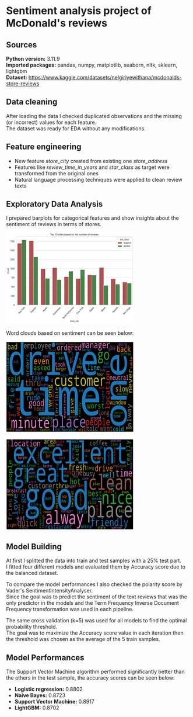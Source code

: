 # Sentiment analysis project of McDonald's reviews

## Sources
**Python version:** 3.11.9<br/>
**Imported packages:** pandas, numpy, matplotlib, seaborn, nltk, sklearn, lightgbm<br/>
**Dataset:** https://www.kaggle.com/datasets/nelgiriyewithana/mcdonalds-store-reviews

## Data cleaning
After loading the data I checked duplicated observations and the missing (or incorrect) values for each feature.<br/>
The dataset was ready for EDA without any modifications.

## Feature engineering
* New feature *store_city* created from existing one *store_address*
* Features like *review_time_in_years* and *star_class* as target were transformed from the original ones
* Natural language processing techniques were applied to clean review texts

## Exploratory Data Analysis
I prepared barplots for categorical features and show insights about the sentiment of reviews in terms of stores.

![Alt text](https://github.com/horvathadam07/mcd-reviews-sentiment/blob/main/img/top10cities.png "Top 10 Cities")

Word clouds based on sentiment can be seen below:

![Alt text](https://github.com/horvathadam07/mcd-reviews-sentiment/blob/main/img/wordcloud_neg.png "Negative Word Cloud")

![Alt text](https://github.com/horvathadam07/mcd-reviews-sentiment/blob/main/img/wordcloud_pos.png "Positive Word Cloud")

## Model Building
At first I splitted the data into train and test samples with a 25% test part.<br/>
I fitted four different models and evaluated them by Accuracy score due to the balanced dataset.

To compare the model performances I also checked the polarity score by Vader's SentimentIntensityAnalyser.<br/>
Since the goal was to predict the sentiment of the text reviews that was the only predictor in the models and the Term Frequency Inverse Document Frequency transformation was used in each pipeline.

The same cross validation (k=5) was used for all models to find the optimal probability threshold.<br/>
The goal was to maximize the Accuracy score value in each iteration then the threshold was chosen as the average of the 5 train samples.

## Model Performances
The Support Vector Machine algorithm performed significantly better than the others in the test sample, the accuracy scores can be seen below:

  * **Logistic regression:** 0.8802<br/>
  * **Naive Bayes:** 0.8723<br/>
  * **Support Vector Machine:** 0.8917<br/>
  * **LightGBM:** 0.8702
